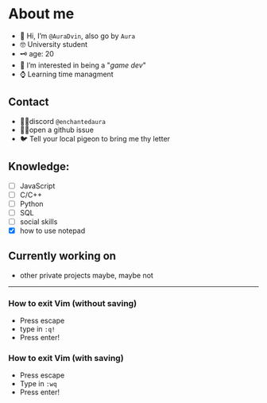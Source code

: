 # About me
   - 👋 Hi, I’m `@AuraDvin`, also go by `Aura`
   - 🤓 University student
   - 🗝 age: 20
   - 👀 I’m interested in being a "*game dev*"
   - ⌚ Learning time managment
## Contact
   - 🐱‍👤discord `@enchantedaura`
   - 🤸‍♂️open a github issue
   - 🐦 Tell your local pigeon to bring me thy letter
## Knowledge:
   * [ ] JavaScript
   * [ ] C/C++
   * [ ] Python
   * [ ] SQL
   * [ ] social skills
   * [x] how to use notepad
## Currently working on 
   + other private projects maybe, maybe not
---
### How to exit Vim (without saving)
   + Press escape
   + type in `:q!`
   + Press enter!
### How to exit Vim (with saving) 
   + Press escape
   + Type in `:wq`
   + Press enter!
